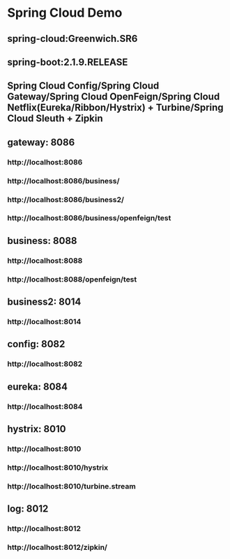 # Spring Cloud Demo
## spring-cloud:Greenwich.SR6
## spring-boot:2.1.9.RELEASE
## Spring Cloud Config/Spring Cloud Gateway/Spring Cloud OpenFeign/Spring Cloud Netflix(Eureka/Ribbon/Hystrix) + Turbine/Spring Cloud Sleuth + Zipkin

## gateway:     8086
### http://localhost:8086
### http://localhost:8086/business/
### http://localhost:8086/business2/
### http://localhost:8086/business/openfeign/test

## business:    8088
### http://localhost:8088
### http://localhost:8088/openfeign/test

## business2:   8014
### http://localhost:8014

## config:      8082
### http://localhost:8082

## eureka:      8084
### http://localhost:8084

## hystrix:     8010
### http://localhost:8010
### http://localhost:8010/hystrix
### http://localhost:8010/turbine.stream

## log:         8012
### http://localhost:8012
### http://localhost:8012/zipkin/
